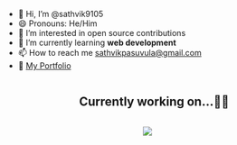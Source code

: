 - 👋 Hi, I’m @sathvik9105
- 😄 Pronouns: He/Him
- 👀 I’m interested in open source contributions
- 🌱 I’m currently learning <b>web development</b>
- 📫 How to reach me sathvikpasuvula@gmail.com
- 📝 [My Portfolio](https://sathvik9105.github.io/)




<div id="user-content-toc">
  <ul align="center">
    <summary><h2 style="display: inline-block">Currently working on...👨‍💻</h2></summary>
  </ul>
</div>
<!--tech stack icons-->
<p align="center">
  <a href="https://skillicons.dev">
    <img src="https://skillicons.dev/icons?i=git,github,html,css,js,linux,vscode,matlab&perline=8" />
  </a>
</p>











<!---
sathvik9105/sathvik9105 is a ✨ special ✨ repository because its `README.md` (this file) appears on your GitHub profile.
You can click the Preview link to take a look at your changes.
--->
